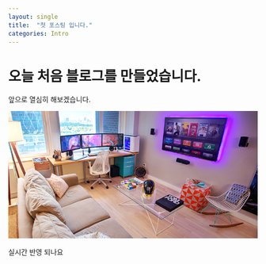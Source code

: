 ```yaml
---
layout: single
title:  "첫 포스팅 입니다."
categories: Intro
---
```


# 오늘 처음 블로그를 만들었습니다.

앞으로 열심히 해보겠습니다. 

![](../images/2021-02-21-first/video-game-room-decoration-idea-homebnc.jpg)

실시간 반영 되나요
